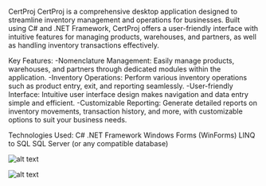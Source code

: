 CertProj
CertProj is a comprehensive desktop application designed to streamline inventory management and operations for businesses. Built using C# and .NET Framework, CertProj offers a user-friendly interface with intuitive features for managing products, warehouses, and partners, as well as handling inventory transactions effectively.

Key Features:
 -Nomenclature Management: Easily manage products, warehouses, and partners through dedicated modules within the application.
 -Inventory Operations: Perform various inventory operations such as product entry, exit, and reporting seamlessly.
 -User-friendly Interface: Intuitive user interface design makes navigation and data entry simple and efficient.
 -Customizable Reporting: Generate detailed reports on inventory movements, transaction history, and more, with customizable options to suit your business needs.

Technologies Used:
C#
.NET Framework
Windows Forms (WinForms)
LINQ to SQL
SQL Server (or any compatible database)

![alt text]([http://url/to/img.png](https://i.imgur.com/3ZXAtFa.png))

![alt text]([[http://url/to/img.png](https://i.imgur.com/3ZXAtFa.png](https://i.imgur.com/7nJpD7w.png)))
